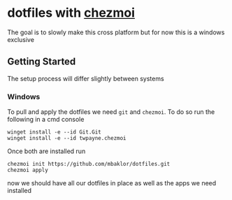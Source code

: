 # dotfiles with [chezmoi](https://chezmoi.io)

The goal is to slowly make this cross platform but for now this is a windows exclusive

## Getting Started

The setup process will differ slightly between systems

### Windows

To pull and apply the dotfiles we need `git` and `chezmoi`.
To do so run the following in a cmd console

```winbatch
winget install -e --id Git.Git
winget install -e --id twpayne.chezmoi
```

Once both are installed run

```winbatch
chezmoi init https://github.com/mbaklor/dotfiles.git
chezmoi apply
```

now we should have all our dotfiles in place as well as the apps we need installed

